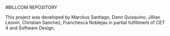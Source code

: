#BILLCOM REPOSITORY

This project was developed by Marckus Santiago, Dann Quisquino, Jillian Leonin, Christian Sanchez, Franchesca Noblejas in partial fulfillment of CET 4 and Software Design.
